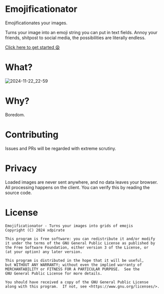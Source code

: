 # Emojificationator

Emojificationates your images.

Turns your image into an emoji string you can put in text fields. Annoy your friends, shitpost to social media, the possibilities are literally endless.

[Click here to get started 😩](https://xdpirate.github.io/emojificationator/)

# What?

![2024-11-22_22-59](https://github.com/user-attachments/assets/e5c9bef3-9522-4169-9f2f-0d0c5dc7f973)

# Why?

Boredom.

# Contributing

Issues and PRs will be regarded with extreme scrutiny.

# Privacy

Loaded images are never sent anywhere, and no data leaves your browser. All processing happens on the client. You can verify this by reading the source code.

# License

    Emojificationator - Turns your images into grids of emojis
    Copyright (C) 2024 xdpirate

    This program is free software: you can redistribute it and/or modify
    it under the terms of the GNU General Public License as published by
    the Free Software Foundation, either version 3 of the License, or
    (at your option) any later version.

    This program is distributed in the hope that it will be useful,
    but WITHOUT ANY WARRANTY; without even the implied warranty of
    MERCHANTABILITY or FITNESS FOR A PARTICULAR PURPOSE.  See the
    GNU General Public License for more details.

    You should have received a copy of the GNU General Public License
    along with this program.  If not, see <https://www.gnu.org/licenses/>.
